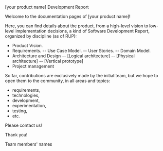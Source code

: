 [your product name] Development Report

Welcome to the documentation pages of [your product name]!

Here, you can find details about the product, from a high-level vision to low-level implementation decisions, a kind of Software Development Report, organized by discipline (as of RUP):
- Product Vision.
- Requirements.
-- Use Case Model.
-- User Stories.
-- Domain Model.
- Architecture and Design
-- [Logical architecture]
-- [Physical architecture]
-- [Vertical prototype] 
- Project management 

So far, contributions are exclusively made by the initial team, but we hope to open them to the community, in all areas and topics: 
- requirements,
- technologies,
- development,
- experimentation,
- testing,
- etc.

Please contact us!

Thank you!

Team members' names
